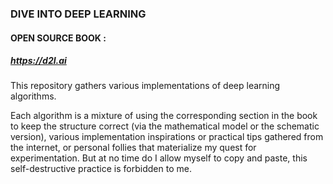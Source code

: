 ### DIVE INTO DEEP LEARNING

#### OPEN SOURCE BOOK :
##### https://d2l.ai

This repository gathers various implementations of deep learning algorithms.

Each algorithm is a mixture of using the corresponding section in the book to keep the structure correct (via the mathematical model or the schematic version), various implementation inspirations or practical tips gathered from the internet, or personal follies that materialize my quest for experimentation. But at no time do I allow myself to copy and paste, this self-destructive practice is forbidden to me.
